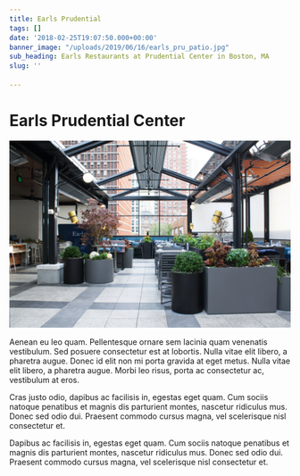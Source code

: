 ```yaml
---
title: Earls Prudential
tags: []
date: '2018-02-25T19:07:50.000+00:00'
banner_image: "/uploads/2019/06/16/earls_pru_patio.jpg"
sub_heading: Earls Restaurants at Prudential Center in Boston, MA
slug: ''

---
```

# Earls Prudential Center

![](/uploads/2019/06/16/earls_pru_patio.jpg)

Aenean eu leo quam. Pellentesque ornare sem lacinia quam venenatis vestibulum. Sed posuere consectetur est at lobortis. Nulla vitae elit libero, a pharetra augue. Donec id elit non mi porta gravida at eget metus. Nulla vitae elit libero, a pharetra augue. Morbi leo risus, porta ac consectetur ac, vestibulum at eros.

Cras justo odio, dapibus ac facilisis in, egestas eget quam. Cum sociis natoque penatibus et magnis dis parturient montes, nascetur ridiculus mus. Donec sed odio dui. Praesent commodo cursus magna, vel scelerisque nisl consectetur et.

Dapibus ac facilisis in, egestas eget quam. Cum sociis natoque penatibus et magnis dis parturient montes, nascetur ridiculus mus. Donec sed odio dui. Praesent commodo cursus magna, vel scelerisque nisl consectetur et.